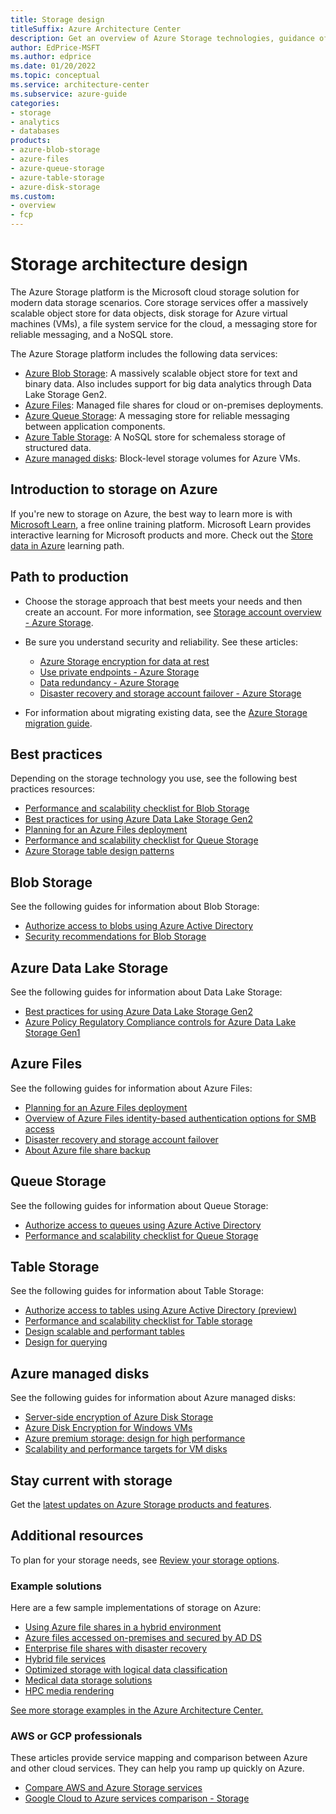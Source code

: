 ```yaml
---
title: Storage design
titleSuffix: Azure Architecture Center
description: Get an overview of Azure Storage technologies, guidance offerings, solution ideas, and reference architectures.  
author: EdPrice-MSFT
ms.author: edprice 
ms.date: 01/20/2022
ms.topic: conceptual
ms.service: architecture-center
ms.subservice: azure-guide
categories:
- storage
- analytics
- databases
products:
- azure-blob-storage
- azure-files
- azure-queue-storage
- azure-table-storage
- azure-disk-storage
ms.custom: 
- overview
- fcp
--- 
```


# Storage architecture design

The Azure Storage platform is the Microsoft cloud storage solution for modern data storage scenarios. Core storage services offer a massively scalable object store for data objects, disk storage for Azure virtual machines (VMs), a file system service for the cloud, a messaging store for reliable messaging, and a NoSQL store. 

The Azure Storage platform includes the following data services:

- [Azure Blob Storage](/azure/storage/blobs/storage-blobs-introduction): A massively scalable object store for text and binary data. Also includes support for big data analytics through Data Lake Storage Gen2.
- [Azure Files](/azure/storage/files/storage-files-introduction): Managed file shares for cloud or on-premises deployments.
- [Azure Queue Storage](/azure/storage/queues/storage-queues-introduction): A messaging store for reliable messaging between application components.
- [Azure Table Storage](/azure/storage/tables/table-storage-overview): A NoSQL store for schemaless storage of structured data.
- [Azure managed disks](/azure/virtual-machines/managed-disks-overview): Block-level storage volumes for Azure VMs.

## Introduction to storage on Azure
If you're new to storage on Azure, the best way to learn more is with [Microsoft Learn](/learn/?WT.mc_id=learnaka), a free online training platform. Microsoft Learn provides interactive learning for Microsoft products and more. Check out the 
[Store data in Azure](/learn/paths/store-data-in-azure) learning path. 

## Path to production
- Choose the storage approach that best meets your needs and then create an account. For more information, see [Storage account overview - Azure Storage](/azure/storage/common/storage-account-overview?toc=https:%2f%2fdocs.microsoft.com%2fen-us%2fazure%2farchitecture%2ftoc.json&bc=https:%2f%2fdocs.microsoft.com%2fen-us%2fazure%2farchitecture%2fbread%2ftoc.json). 

- Be sure you understand security and reliability. See these articles: 
  - [Azure Storage encryption for data at rest](/azure/storage/common/storage-service-encryption?toc=https:%2f%2fdocs.microsoft.com%2fen-us%2fazure%2farchitecture%2ftoc.json&bc=https:%2f%2fdocs.microsoft.com%2fen-us%2fazure%2farchitecture%2fbread%2ftoc.json)
  - [Use private endpoints - Azure Storage](/azure/storage/common/storage-private-endpoints?toc=https:%2f%2fdocs.microsoft.com%2fen-us%2fazure%2farchitecture%2ftoc.json&bc=https:%2f%2fdocs.microsoft.com%2fen-us%2fazure%2farchitecture%2fbread%2ftoc.json)
  - [Data redundancy - Azure Storage](/azure/storage/common/storage-redundancy?toc=https:%2f%2fdocs.microsoft.com%2fen-us%2fazure%2farchitecture%2ftoc.json&bc=https:%2f%2fdocs.microsoft.com%2fen-us%2fazure%2farchitecture%2fbread%2ftoc.json) 
  - [Disaster recovery and storage account failover - Azure Storage](/azure/storage/common/storage-disaster-recovery-guidance?toc=https:%2f%2fdocs.microsoft.com%2fen-us%2fazure%2farchitecture%2ftoc.json&bc=https:%2f%2fdocs.microsoft.com%2fen-us%2fazure%2farchitecture%2fbread%2ftoc.json)

- For information about migrating existing data, see the [Azure Storage migration guide](/azure/storage/common/storage-migration-overview?toc=https:%2f%2fdocs.microsoft.com%2fen-us%2fazure%2farchitecture%2ftoc.json&bc=https:%2f%2fdocs.microsoft.com%2fen-us%2fazure%2farchitecture%2fbread%2ftoc.json). 

## Best practices
Depending on the storage technology you use, see the following best practices resources:
- [Performance and scalability checklist for Blob Storage](/azure/storage/blobs/storage-performance-checklist?toc=https:%2f%2fdocs.microsoft.com%2fen-us%2fazure%2farchitecture%2ftoc.json&bc=https:%2f%2fdocs.microsoft.com%2fen-us%2fazure%2farchitecture%2fbread%2ftoc.json) 
- [Best practices for using Azure Data Lake Storage Gen2](/azure/storage/blobs/data-lake-storage-best-practices?toc=https:%2f%2fdocs.microsoft.com%2fen-us%2fazure%2farchitecture%2ftoc.json&bc=https:%2f%2fdocs.microsoft.com%2fen-us%2fazure%2farchitecture%2fbread%2ftoc.json) 
- [Planning for an Azure Files deployment](/azure/storage/files/storage-files-planning?toc=https:%2f%2fdocs.microsoft.com%2fen-us%2fazure%2farchitecture%2ftoc.json&bc=https:%2f%2fdocs.microsoft.com%2fen-us%2fazure%2farchitecture%2fbread%2ftoc.json)
- [Performance and scalability checklist for Queue Storage](/azure/storage/queues/storage-performance-checklist?toc=https:%2f%2fdocs.microsoft.com%2fen-us%2fazure%2farchitecture%2ftoc.json&bc=https:%2f%2fdocs.microsoft.com%2fen-us%2fazure%2farchitecture%2fbread%2ftoc.json)  
- [Azure Storage table design patterns](/azure/storage/tables/table-storage-design-patterns?toc=https:%2f%2fdocs.microsoft.com%2fen-us%2fazure%2farchitecture%2ftoc.json&bc=https:%2f%2fdocs.microsoft.com%2fen-us%2fazure%2farchitecture%2fbread%2ftoc.json) 

## Blob Storage
See the following guides for information about Blob Storage:
- [Authorize access to blobs using Azure Active Directory](/azure/storage/blobs/authorize-access-azure-active-directory)
- [Security recommendations for Blob Storage](/azure/storage/blobs/security-recommendations)

## Azure Data Lake Storage
See the following guides for information about Data Lake Storage:
- [Best practices for using Azure Data Lake Storage Gen2](/azure/storage/blobs/data-lake-storage-best-practices?toc=https%3A%2F%2Freview.docs.microsoft.com%2Fen-us%2Fazure%2Farchitecture%2Ftoc.json&bc=https%3A%2F%2Freview.docs.microsoft.com%2Fen-us%2Fazure%2Farchitecture%2Fbread%2Ftoc.json)
- [Azure Policy Regulatory Compliance controls for Azure Data Lake Storage Gen1](/azure/data-lake-store/security-controls-policy?toc=https%3A%2F%2Freview.docs.microsoft.com%2Fen-us%2Fazure%2Farchitecture%2Ftoc.json&bc=https%3A%2F%2Freview.docs.microsoft.com%2Fen-us%2Fazure%2Farchitecture%2Fbread%2Ftoc.json)

## Azure Files
See the following guides for information about Azure Files: 
- [Planning for an Azure Files deployment](/azure/storage/files/storage-files-planning?toc=https%3A%2F%2Freview.docs.microsoft.com%2Fen-us%2Fazure%2Farchitecture%2Ftoc.json&bc=https%3A%2F%2Freview.docs.microsoft.com%2Fen-us%2Fazure%2Farchitecture%2Fbread%2Ftoc.json)
- [Overview of Azure Files identity-based authentication options for SMB access](/azure/storage/files/storage-files-active-directory-overview?toc=https%3A%2F%2Freview.docs.microsoft.com%2Fen-us%2Fazure%2Farchitecture%2Ftoc.json&bc=https%3A%2F%2Freview.docs.microsoft.com%2Fen-us%2Fazure%2Farchitecture%2Fbread%2Ftoc.json)
- [Disaster recovery and storage account failover](/azure/storage/common/storage-disaster-recovery-guidance?toc=https%3A%2F%2Freview.docs.microsoft.com%2Fen-us%2Fazure%2Farchitecture%2Ftoc.json&bc=https%3A%2F%2Freview.docs.microsoft.com%2Fen-us%2Fazure%2Farchitecture%2Fbread%2Ftoc.json)
- [About Azure file share backup](/azure/backup/azure-file-share-backup-overview?toc=https%3A%2F%2Freview.docs.microsoft.com%2Fen-us%2Fazure%2Farchitecture%2Ftoc.json&bc=https%3A%2F%2Freview.docs.microsoft.com%2Fen-us%2Fazure%2Farchitecture%2Fbread%2Ftoc.json)

## Queue Storage
See the following guides for information about Queue Storage: 
- [Authorize access to queues using Azure Active Directory](/azure/storage/queues/authorize-access-azure-active-directory?toc=https%3A%2F%2Freview.docs.microsoft.com%2Fen-us%2Fazure%2Farchitecture%2Ftoc.json&bc=https%3A%2F%2Freview.docs.microsoft.com%2Fen-us%2Fazure%2Farchitecture%2Fbread%2Ftoc.json)
- [Performance and scalability checklist for Queue Storage](/azure/storage/queues/storage-performance-checklist?toc=https%3A%2F%2Freview.docs.microsoft.com%2Fen-us%2Fazure%2Farchitecture%2Ftoc.json&bc=https%3A%2F%2Freview.docs.microsoft.com%2Fen-us%2Fazure%2Farchitecture%2Fbread%2Ftoc.json)

## Table Storage
See the following guides for information about Table Storage:
- [Authorize access to tables using Azure Active Directory (preview)](/azure/storage/tables/authorize-access-azure-active-directory?toc=https%3A%2F%2Freview.docs.microsoft.com%2Fen-us%2Fazure%2Farchitecture%2Ftoc.json&bc=https%3A%2F%2Freview.docs.microsoft.com%2Fen-us%2Fazure%2Farchitecture%2Fbread%2Ftoc.json)
- [Performance and scalability checklist for Table storage](/azure/storage/tables/storage-performance-checklist?toc=https%3A%2F%2Freview.docs.microsoft.com%2Fen-us%2Fazure%2Farchitecture%2Ftoc.json&bc=https%3A%2F%2Freview.docs.microsoft.com%2Fen-us%2Fazure%2Farchitecture%2Fbread%2Ftoc.json)
- [Design scalable and performant tables](/azure/storage/tables/table-storage-design?toc=https%3A%2F%2Freview.docs.microsoft.com%2Fen-us%2Fazure%2Farchitecture%2Ftoc.json&bc=https%3A%2F%2Freview.docs.microsoft.com%2Fen-us%2Fazure%2Farchitecture%2Fbread%2Ftoc.json)
- [Design for querying](/azure/storage/tables/table-storage-design-for-query?toc=https%3A%2F%2Freview.docs.microsoft.com%2Fen-us%2Fazure%2Farchitecture%2Ftoc.json&bc=https%3A%2F%2Freview.docs.microsoft.com%2Fen-us%2Fazure%2Farchitecture%2Fbread%2Ftoc.json)

## Azure managed disks
See the following guides for information about Azure managed disks:
- [Server-side encryption of Azure Disk Storage](/azure/virtual-machines/disk-encryption?toc=https%3A%2F%2Freview.docs.microsoft.com%2Fen-us%2Fazure%2Farchitecture%2Ftoc.json&bc=https%3A%2F%2Freview.docs.microsoft.com%2Fen-us%2Fazure%2Farchitecture%2Fbread%2Ftoc.json)
- [Azure Disk Encryption for Windows VMs](/azure/virtual-machines/windows/disk-encryption-overview?toc=https%3A%2F%2Freview.docs.microsoft.com%2Fen-us%2Fazure%2Farchitecture%2Ftoc.json&bc=https%3A%2F%2Freview.docs.microsoft.com%2Fen-us%2Fazure%2Farchitecture%2Fbread%2Ftoc.json)
- [Azure premium storage: design for high performance](/azure/virtual-machines/premium-storage-performance?toc=https%3A%2F%2Freview.docs.microsoft.com%2Fen-us%2Fazure%2Farchitecture%2Ftoc.json&bc=https%3A%2F%2Freview.docs.microsoft.com%2Fen-us%2Fazure%2Farchitecture%2Fbread%2Ftoc.json)
- [Scalability and performance targets for VM disks](/azure/virtual-machines/disks-scalability-targets?toc=https%3A%2F%2Freview.docs.microsoft.com%2Fen-us%2Fazure%2Farchitecture%2Ftoc.json&bc=https%3A%2F%2Freview.docs.microsoft.com%2Fen-us%2Fazure%2Farchitecture%2Fbread%2Ftoc.json)

## Stay current with storage 
Get the [latest updates on Azure Storage products and features](https://azure.microsoft.com/updates/?category=storage).

## Additional resources
To plan for your storage needs, see [Review your storage options](/azure/cloud-adoption-framework/ready/considerations/storage-options).

### Example solutions
Here are a few sample implementations of storage on Azure:
- [Using Azure file shares in a hybrid environment](/azure/architecture/hybrid/azure-file-share)
- [Azure files accessed on-premises and secured by AD DS](/azure/architecture/example-scenario/hybrid/azure-files-on-premises-authentication)
- [Enterprise file shares with disaster recovery](/azure/architecture/example-scenario/file-storage/enterprise-file-shares-disaster-recovery)
- [Hybrid file services](/azure/architecture/hybrid/hybrid-file-services)
- [Optimized storage with logical data classification](/azure/architecture/solution-ideas/articles/optimized-storage-logical-data-classification)
- [Medical data storage solutions](/azure/architecture/solution-ideas/articles/medical-data-storage)
- [HPC media rendering](/azure/architecture/solution-ideas/articles/azure-batch-rendering)

[See more storage examples in the Azure Architecture Center.](/azure/architecture/browse/?azure_categories=analytics%2Cstorage)

### AWS or GCP professionals

These articles provide service mapping and comparison between Azure and other cloud services. They can help you ramp up quickly on Azure.  
- [Compare AWS and Azure Storage services](/azure/architecture/aws-professional/storage)
- [Google Cloud to Azure services comparison - Storage](/azure/architecture/gcp-professional/services#storage)